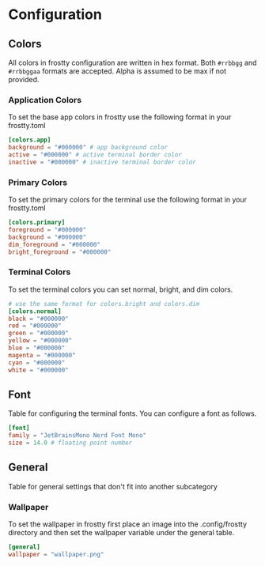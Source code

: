 # Configuration

## Colors

All colors in frostty configuration are written in hex format.
Both ```#rrbbgg``` and ```#rrbbggaa``` formats are accepted.
Alpha is assumed to be max if not provided.

### Application Colors

To set the base app colors in frostty use the following format in your frostty.toml

```toml
[colors.app]
background = "#000000" # app background color
active = "#000000" # active terminal border color
inactive = "#000000" # inactive terminal border color
```

### Primary Colors

To set the primary colors for the terminal use the following format in your frostty.toml

```toml
[colors.primary]
foreground = "#000000"
background = "#000000"
dim_foreground = "#000000"
bright_foreground = "#000000"
```

### Terminal Colors

To set the terminal colors you can set normal, bright, and dim colors.

```toml
# use the same format for colors.bright and colors.dim
[colors.normal]
black = "#000000"
red = "#000000"
green = "#000000"
yellow = "#000000"
blue = "#000000"
magenta = "#000000"
cyan = "#000000"
white = "#000000"
```

## Font

Table for configuring the terminal fonts. You can configure a font as follows.

```toml
[font]
family = "JetBrainsMono Nerd Font Mono"
size = 14.0 # floating point number
```

## General

Table for general settings that don't fit into another subcategory

### Wallpaper

To set the wallpaper in frostty first place an image into the .config/frostty directory and then set the wallpaper variable under the general table.

```toml
[general]
wallpaper = "wallpaper.png"
```

